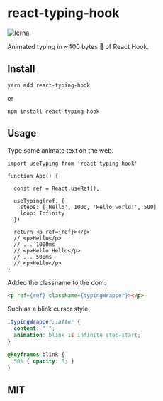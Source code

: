 # react-typing-hook

[![lerna](https://img.shields.io/badge/maintained%20with-lerna-cc00ff.svg)](https://lerna.js.org/)

Animated typing in ~400 bytes 🐡 of React Hook.

## Install

```yarn
yarn add react-typing-hook
```

or

```yarn
npm install react-typing-hook
```

## Usage

Type some animate text on the web.

```tsx
import useTyping from 'react-typing-hook'

function App() {

  const ref = React.useRef();
  
  useTyping(ref, {
    steps: ['Hello', 1000, 'Hello world!', 500]
    loop: Infinity
  })
  
  return <p ref={ref}></p>
  // <p>Hello</p>
  // ... 1000ms
  // <p>Hello Hello</p>
  // ... 500ms
  // <p>Hello</p>
}
```

Added the classname to the dom:

```html
<p ref={ref} className={typingWrapper}></p>
```

Such as a blink cursor style:

```css
.typingWrapper::after {
  content: "|";
  animation: blink 1s infinite step-start;
}

@keyframes blink {
  50% { opacity: 0; }
}
```

## MIT


